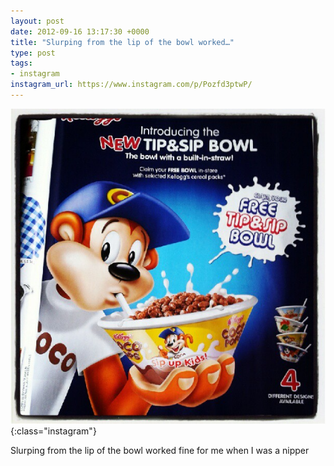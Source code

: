 ```yaml
---
layout: post
date: 2012-09-16 13:17:30 +0000
title: "Slurping from the lip of the bowl worked…"
type: post
tags:
- instagram
instagram_url: https://www.instagram.com/p/Pozfd3ptwP/
---
```


![Instagram - Pozfd3ptwP](/assets/Pozfd3ptwP.jpg){:class="instagram"}

Slurping from the lip of the bowl worked fine for me when I was a nipper

